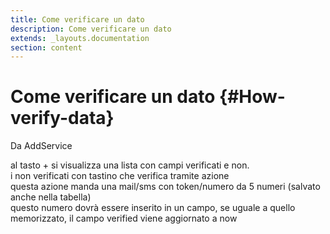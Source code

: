 ```yaml
---
title: Come verificare un dato
description: Come verificare un dato
extends: _layouts.documentation
section: content
---
```



# Come verificare un dato {#How-verify-data}

Da AddService  

al tasto + si visualizza una lista con campi verificati e non.  
i non verificati con tastino che verifica tramite azione  
questa azione manda una mail/sms con token/numero da 5 numeri (salvato anche nella tabella)  
questo numero dovrà essere inserito in un campo, se uguale a quello memorizzato, il campo verified viene aggiornato a now